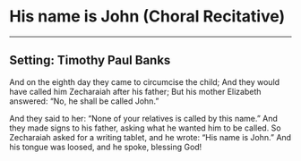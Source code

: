 # His name is John (Choral Recitative)

***

## Setting: Timothy Paul Banks

And on the eighth day 
they came to circumcise the child;
And they would have called him Zecharaiah
after his father;
But his mother Elizabeth answered:
“No, he shall be called John.”

And they said to her:
“None of your relatives is called by this name.”
And they made signs to his father,
asking what he wanted him to be called.
So Zecharaiah asked for a writing tablet,
and he wrote: “His name is John.”
And his tongue was loosed,
and he spoke, blessing God!